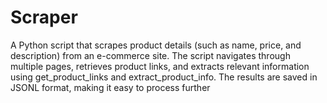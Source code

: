# Scraper
A Python script that scrapes product details (such as name, price, and description) from an e-commerce site. The script navigates through multiple pages, retrieves product links, and extracts relevant information using get_product_links and extract_product_info. The results are saved in JSONL format, making it easy to process further
